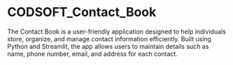 # CODSOFT_Contact_Book
The Contact Book is a user-friendly application designed to help individuals store, organize, and manage contact information efficiently. Built using Python and Streamlit, the app allows users to maintain details such as name, phone number, email, and address for each contact. 
